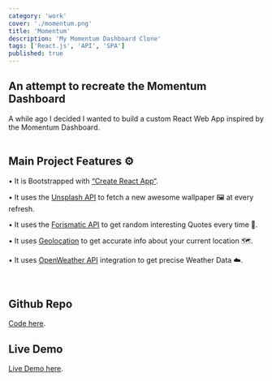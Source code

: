 ```yaml
---
category: 'work'
cover: './momentum.png'
title: 'Momentum'
description: 'My Momentum Dashboard Clone'
tags: ['React.js', 'API', 'SPA']
published: true
---
```


## An attempt to recreate the Momentum Dashboard

A while ago I decided I wanted to build a custom React Web App inspired by the Momentum Dashboard.
<br></br>

## Main Project Features ⚙️

• It is Bootstrapped with [“Create React App“](https://reactjs.org/docs/create-a-new-react-app.html).

• It uses the [Unsplash API](https://unsplash.com/developers) to fetch a new awesome wallpaper 🖼️ at every refresh.

• It uses the [Forismatic API](https://forismatic.com/en/api/) to get random interesting Quotes every time 📜.

• It uses [Geolocation](https://developer.mozilla.org/en-US/docs/Web/API/Geolocation_API) to get accurate info about your current location 🗺️.

• It uses [OpenWeather API](https://openweathermap.org/api) integration to get precise Weather Data ☁️.

<br>

## Github Repo

[Code here](https://github.com/vale-c/Momentum).

## Live Demo

[Live Demo here](https://momentumdash.netlify.com/).
